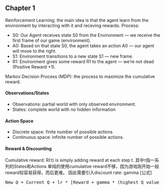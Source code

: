 ## Chapter 1
Reinforcement Learning: the main idea is that the agent learn from the environment by interacting with it and receving rewards. Process:
- S0: Our Agent receives state S0 from the Environment — we receive the first frame of our game (environment).
- A0: Based on that state S0, the agent takes an action A0 — our agent will move to the right.
- S1: Environment transitions to a new state S1 — new frame.
- R1: Environment gives some reward R1 to the agent — we’re not dead (Positive Reward +1).

Markov Decision Process (MDP): the process to maximize the cumulative reward.

#### Observations/States
- Observations: partial world with only observed environment.
- States: complete world with no hidden information

#### Action Space
- Discrete space: finite number of possible actions
- Continuous space: infinite number of possible actions.

#### Reward & Discounting
Cumulative reward: R(τ) is simply adding reward at each step t. 其中τ指一系列的States和Actions
单纯的使用cumulative reward不够，因为游戏刚开始一般reward较容易获得，而后更难。
因此需要引入discount rate: gamma
[公式]
<pre>
New Q = Current Q + lr * [Reward + gamma * (highest Q value between possible actions from new state) — Current Q]
<pre/>
